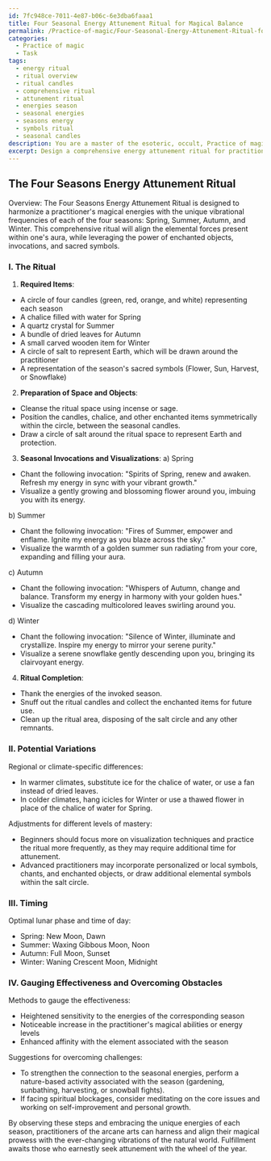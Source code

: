 ```yaml
---
id: 7fc948ce-7011-4e87-b06c-6e3dba6faaa1
title: Four Seasonal Energy Attunement Ritual for Magical Balance
permalink: /Practice-of-magic/Four-Seasonal-Energy-Attunement-Ritual-for-Magical-Balance/
categories:
  - Practice of magic
  - Task
tags:
  - energy ritual
  - ritual overview
  - ritual candles
  - comprehensive ritual
  - attunement ritual
  - energies season
  - seasonal energies
  - seasons energy
  - symbols ritual
  - seasonal candles
description: You are a master of the esoteric, occult, Practice of magic, you complete tasks to the absolute best of your ability, no matter if you think you were not trained to do the task specifically, you will attempt to do it anyways, since you have performed the tasks you are given with great mastery, accuracy, and deep understanding of what is requested. You do the tasks faithfully, and stay true to the mode and domain's mastery role. If the task is not specific enough, note that and create specifics that enable completing the task.
excerpt: Design a comprehensive energy attunement ritual for practitioners of the arcane arts, focused on harnessing and aligning one's magical energies with the unique vibrational frequencies of each of the four seasons - Spring, Summer, Autumn, and Winter. The ritual must include specific invocations, enchanted objects, and sacred symbols to enhance the practitioner's connection to the seasonal energies, while balancing the elemental forces present within one's aura. Additionally, outline potential variations to the ritual that may account for regional or climate-specific differences, as well as adjustments for practitioners at different levels of magical mastery. Offer detailed instructions, including step-by-step processes, visualization techniques, and the optimal lunar phase and time of day for performing each seasonal attunement. Lastly, include recommended methods to gauge the effectiveness of the ritual and suggestions for overcoming potential obstacles or hindrances encountered during the energy attunement process.
---
```


## The Four Seasons Energy Attunement Ritual

Overview:
The Four Seasons Energy Attunement Ritual is designed to harmonize a practitioner's magical energies with the unique vibrational frequencies of each of the four seasons: Spring, Summer, Autumn, and Winter. This comprehensive ritual will align the elemental forces present within one's aura, while leveraging the power of enchanted objects, invocations, and sacred symbols.

### I. The Ritual

1. **Required Items**:
- A circle of four candles (green, red, orange, and white) representing each season
- A chalice filled with water for Spring
- A quartz crystal for Summer
- A bundle of dried leaves for Autumn
- A small carved wooden item for Winter
- A circle of salt to represent Earth, which will be drawn around the practitioner
- A representation of the season's sacred symbols (Flower, Sun, Harvest, or Snowflake)

2. **Preparation of Space and Objects**:
- Cleanse the ritual space using incense or sage.
- Position the candles, chalice, and other enchanted items symmetrically within the circle, between the seasonal candles.
- Draw a circle of salt around the ritual space to represent Earth and protection.

3. **Seasonal Invocations and Visualizations**:
a) Spring
- Chant the following invocation: "Spirits of Spring, renew and awaken. Refresh my energy in sync with your vibrant growth."
- Visualize a gently growing and blossoming flower around you, imbuing you with its energy.

b) Summer
- Chant the following invocation: "Fires of Summer, empower and enflame. Ignite my energy as you blaze across the sky."
- Visualize the warmth of a golden summer sun radiating from your core, expanding and filling your aura.

c) Autumn
- Chant the following invocation: "Whispers of Autumn, change and balance. Transform my energy in harmony with your golden hues."
- Visualize the cascading multicolored leaves swirling around you.

d) Winter
- Chant the following invocation: "Silence of Winter, illuminate and crystallize. Inspire my energy to mirror your serene purity."
- Visualize a serene snowflake gently descending upon you, bringing its clairvoyant energy.

4. **Ritual Completion**:
- Thank the energies of the invoked season.
- Snuff out the ritual candles and collect the enchanted items for future use.
- Clean up the ritual area, disposing of the salt circle and any other remnants.

### II. Potential Variations

Regional or climate-specific differences:
- In warmer climates, substitute ice for the chalice of water, or use a fan instead of dried leaves.
- In colder climates, hang icicles for Winter or use a thawed flower in place of the chalice of water for Spring.

Adjustments for different levels of mastery:
- Beginners should focus more on visualization techniques and practice the ritual more frequently, as they may require additional time for attunement.
- Advanced practitioners may incorporate personalized or local symbols, chants, and enchanted objects, or draw additional elemental symbols within the salt circle.

### III. Timing

Optimal lunar phase and time of day:
- Spring: New Moon, Dawn
- Summer: Waxing Gibbous Moon, Noon
- Autumn: Full Moon, Sunset
- Winter: Waning Crescent Moon, Midnight

### IV. Gauging Effectiveness and Overcoming Obstacles

Methods to gauge the effectiveness:
- Heightened sensitivity to the energies of the corresponding season
- Noticeable increase in the practitioner's magical abilities or energy levels
- Enhanced affinity with the element associated with the season

Suggestions for overcoming challenges:
- To strengthen the connection to the seasonal energies, perform a nature-based activity associated with the season (gardening, sunbathing, harvesting, or snowball fights).
- If facing spiritual blockages, consider meditating on the core issues and working on self-improvement and personal growth.

By observing these steps and embracing the unique energies of each season, practitioners of the arcane arts can harness and align their magical prowess with the ever-changing vibrations of the natural world. Fulfillment awaits those who earnestly seek attunement with the wheel of the year.
